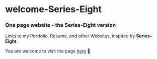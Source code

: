 # welcome-Series-Eight

### One page website - the Series-Eight version

Links to my Portfolio, Resume, and other Websites, inspired by **Series-Eight**.

You are welcome to visit the page
[here](https://veredrec.github.io/welcome-Series-Eight/) :art:
